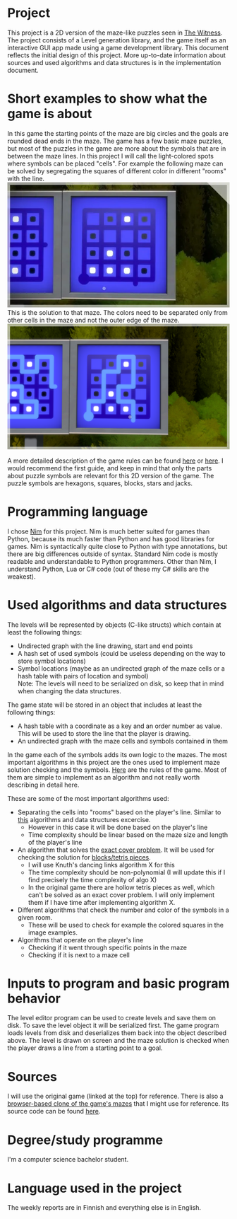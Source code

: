 # Project
This project is a 2D version of the maze-like puzzles seen in [The Witness](https://store.steampowered.com/app/210970/The_Witness/).
The project consists of a Level generation library, and the game itself as an interactive GUI app made using a game development library. This document reflects the initial design of this project. More up-to-date information
about sources and used algorithms and data structures is in the implementation document.

# Short examples to show what the game is about
In this game the starting points of the maze are big circles and the goals are rounded dead ends in the maze. The game has a few basic maze puzzles, but most of the puzzles in the game are more about the symbols that are in between the maze lines. In this project I will call the light-colored spots where symbols can be placed "cells". For example the following maze can be solved by segregating the squares of different color in different "rooms" with the line.  
![Maze with squares](the-witness-maze.webp)  
This is the solution to that maze. The colors need to be separated only from other cells in the maze and not the outer edge of the maze.  
![Maze with squares solved](the-witness-maze-solved.png)  

A more detailed description of the game rules can be found [here](https://thewitness.fandom.com/wiki/Puzzle_elements) or [here](https://steamcommunity.com/sharedfiles/filedetails/?id=614554253). I would recommend the first
guide, and keep in mind that only the parts about puzzle symbols are relevant for this 2D version of the game. The puzzle symbols are hexagons, squares, blocks, stars and jacks.

# Programming language
I chose [Nim](nim-lang.org) for this project. Nim is much better suited for games than Python, because its much faster than Python and has good libraries for games. Nim is syntactically quite close to Python with type
annotations, but there are big differences outside of syntax. Standard Nim code is mostly readable and understandable to Python programmers. Other than Nim, I understand Python, Lua or C# code (out of these my C# skills are
the weakest).

# Used algorithms and data structures
The levels will be represented by objects (C-like structs) which contain at least the following things:  
 - Undirected graph with the line drawing, start and end points
 - A hash set of used symbols (could be useless depending on the way to store symbol locations)
 - Symbol locations (maybe as an undirected graph of the maze cells or a hash table with pairs of location and symbol)  
Note: The levels will need to be serialized on disk, so keep that in mind when changing the data structures.  

The game state will be stored in an object that includes at least the following things:  
 - A hash table with a coordinate as a key and an order number as value. This will be used to store the line that the player is drawing.
 - An undirected graph with the maze cells and symbols contained in them 

In the game each of the symbols adds its own logic to the mazes. The most important algorithms in this project are the ones used to implement maze solution checking and the symbols. 
[Here](https://thewitness.fandom.com/wiki/Puzzle_elements) are the rules of the game. Most of them are simple to implement as an algorithm and not really worth describing in detail here.  

These are some of the most important algorithms used:
 - Separating the cells into "rooms" based on the player's line. Similar to [this](https://cses.fi/tira22k/task/2329) algorithms and data structures excercise.
   - However in this case it will be done based on the player's line
   - Time complexity should be linear based on the maze size and length of the player's line
 - An algorithm that solves the [exact cover problem](https://www.wikiwand.com/en/Exact_cover). It will be used for checking the solution for 
[blocks/tetris pieces](https://thewitness.fandom.com/wiki/Puzzle_elements#Blocks). 
   - I will use Knuth's dancing links algorithm X for this
   - The time complexity should be non-polynomial (I will update this if I find precisely the time complexity of algo X)
   - In the original game there are hollow tetris pieces as well, which can't be solved as an exact cover problem. I will only implement them if I have time after implementing algorithm X.
 - Different algorithms that check the number and color of the symbols in a given room. 
   - These will be used to check for example the colored squares in the image examples.
 - Algorithms that operate on the player's line
   - Checking if it went through specific points in the maze
   - Checking if it is next to a maze cell

# Inputs to program and basic program behavior
The level editor program can be used to create levels and save them on disk. To save the level object it will be serialized first. The game program loads levels from disk and deserializes them back into the object described
above. The level is drawn on screen and the maze solution is checked when the player draws a line from a starting point to a goal.

# Sources
I will use the original game (linked at the top) for reference. There is also a [browser-based clone of the game's mazes](https://windmill.thefifthmatt.com/) that I might use for reference. Its source code can be found [here](https://github.com/thefifthmatt/windmill-client).

# Degree/study programme
I'm a computer science bachelor student.

# Language used in the project
The weekly reports are in Finnish and everything else is in English.
